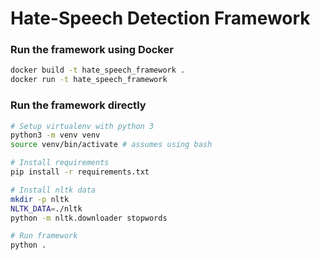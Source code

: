 # Hate-Speech Detection Framework

### Run the framework using Docker
~~~bash
docker build -t hate_speech_framework .
docker run -t hate_speech_framework
~~~


### Run the framework directly
~~~bash
# Setup virtualenv with python 3
python3 -m venv venv
source venv/bin/activate # assumes using bash

# Install requirements
pip install -r requirements.txt

# Install nltk data
mkdir -p nltk
NLTK_DATA=./nltk
python -m nltk.downloader stopwords

# Run framework
python .
~~~
